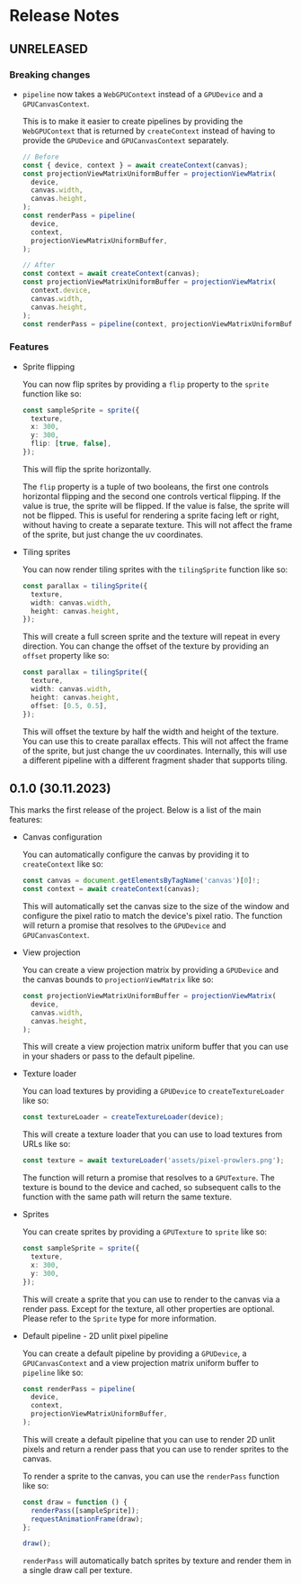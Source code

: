 # Release Notes

## UNRELEASED

### Breaking changes

- `pipeline` now takes a `WebGPUContext` instead of a `GPUDevice` and a `GPUCanvasContext`.

  This is to make it easier to create pipelines by providing the `WebGPUContext` that is returned by `createContext` instead of having to provide the `GPUDevice` and `GPUCanvasContext` separately.

  ```ts
  // Before
  const { device, context } = await createContext(canvas);
  const projectionViewMatrixUniformBuffer = projectionViewMatrix(
    device,
    canvas.width,
    canvas.height,
  );
  const renderPass = pipeline(
    device,
    context,
    projectionViewMatrixUniformBuffer,
  );
  ```

  ```ts
  // After
  const context = await createContext(canvas);
  const projectionViewMatrixUniformBuffer = projectionViewMatrix(
    context.device,
    canvas.width,
    canvas.height,
  );
  const renderPass = pipeline(context, projectionViewMatrixUniformBuffer);
  ```

### Features

- Sprite flipping

  You can now flip sprites by providing a `flip` property to the `sprite` function like so:

  ```ts
  const sampleSprite = sprite({
    texture,
    x: 300,
    y: 300,
    flip: [true, false],
  });
  ```

  This will flip the sprite horizontally.

  The `flip` property is a tuple of two booleans, the first one controls horizontal flipping and the second one controls vertical flipping.
  If the value is true, the sprite will be flipped. If the value is false, the sprite will not be flipped.
  This is useful for rendering a sprite facing left or right, without having to create a separate texture.
  This will not affect the frame of the sprite, but just change the uv coordinates.

- Tiling sprites

  You can now render tiling sprites with the `tilingSprite` function like so:

  ```ts
  const parallax = tilingSprite({
    texture,
    width: canvas.width,
    height: canvas.height,
  });
  ```

  This will create a full screen sprite and the texture will repeat in every direction. You can change the offset of the texture by providing an `offset` property like so:

  ```ts
  const parallax = tilingSprite({
    texture,
    width: canvas.width,
    height: canvas.height,
    offset: [0.5, 0.5],
  });
  ```

  This will offset the texture by half the width and height of the texture. You can use this to create parallax effects.
  This will not affect the frame of the sprite, but just change the uv coordinates.
  Internally, this will use a different pipeline with a different fragment shader that supports tiling.

## 0.1.0 (30.11.2023)

This marks the first release of the project. Below is a list of the main features:

- Canvas configuration

  You can automatically configure the canvas by providing it to `createContext` like so:

  ```ts
  const canvas = document.getElementsByTagName('canvas')[0]!;
  const context = await createContext(canvas);
  ```

  This will automatically set the canvas size to the size of the window and configure the pixel ratio to match the device's pixel ratio.
  The function will return a promise that resolves to the `GPUDevice` and `GPUCanvasContext`.

- View projection

  You can create a view projection matrix by providing a `GPUDevice` and the canvas bounds to `projectionViewMatrix` like so:

  ```ts
  const projectionViewMatrixUniformBuffer = projectionViewMatrix(
    device,
    canvas.width,
    canvas.height,
  );
  ```

  This will create a view projection matrix uniform buffer that you can use in your shaders or pass to the default pipeline.

- Texture loader

  You can load textures by providing a `GPUDevice` to `createTextureLoader` like so:

  ```ts
  const textureLoader = createTextureLoader(device);
  ```

  This will create a texture loader that you can use to load textures from URLs like so:

  ```ts
  const texture = await textureLoader('assets/pixel-prowlers.png');
  ```

  The function will return a promise that resolves to a `GPUTexture`. The texture is bound to the device and cached, so subsequent calls to the function with the same path will return the same texture.

- Sprites

  You can create sprites by providing a `GPUTexture` to `sprite` like so:

  ```ts
  const sampleSprite = sprite({
    texture,
    x: 300,
    y: 300,
  });
  ```

  This will create a sprite that you can use to render to the canvas via a render pass. Except for the texture, all other properties are optional. Please refer to the `Sprite` type for more information.

- Default pipeline - 2D unlit pixel pipeline

  You can create a default pipeline by providing a `GPUDevice`, a `GPUCanvasContext` and a view projection matrix uniform buffer to `pipeline` like so:

  ```ts
  const renderPass = pipeline(
    device,
    context,
    projectionViewMatrixUniformBuffer,
  );
  ```

  This will create a default pipeline that you can use to render 2D unlit pixels and return a render pass that you can use to render sprites to the canvas.

  To render a sprite to the canvas, you can use the `renderPass` function like so:

  ```ts
  const draw = function () {
    renderPass([sampleSprite]);
    requestAnimationFrame(draw);
  };

  draw();
  ```

  `renderPass` will automatically batch sprites by texture and render them in a single draw call per texture.
